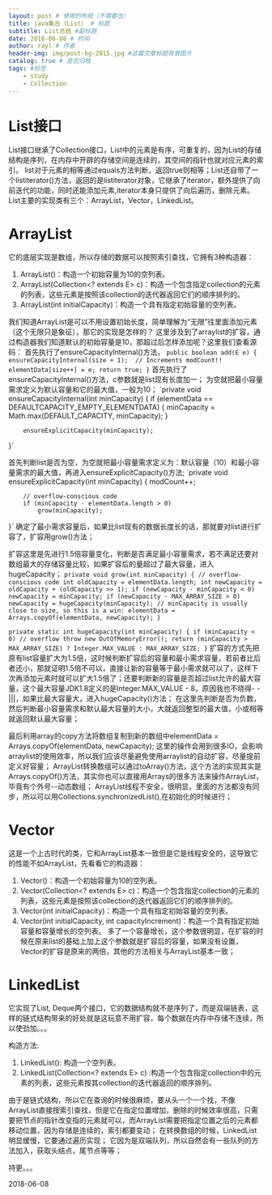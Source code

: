 ```yaml
--- 
layout: post # 使用的布局（不需要改） 
title: java集合（List） # 标题 
subtitle: List总结 #副标题 
date: 2018-06-08 # 时间 
author: rayl # 作者 
header-img: img/post-bg-2015.jpg #这篇文章标题背景图片 
catalog: true # 是否归档 
tags: #标签
    - study
    - Collection
---
```


# List接口
List接口继承了Collection接口，List中的元素是有序，可重复的，因为List的存储结构是序列，在内存中开辟的存储空间是连续的，其空间的指针也就对应元素的索引。
list对于元素的相等通过equals方法判断，返回true则相等；List还自带了一个listiterator()方法，返回的是listiterator对象，它继承了iterator，额外提供了向前迭代的功能，同时还能添加元素,iterator本身只提供了向后遍历，删除元素。
List主要的实现类有三个：ArrayList，Vector，LinkedList。

# ArrayList
它的底层实现是数组，所以存储的数据可以按照索引查找，它拥有3种构造器：
1. ArrayList()：构造一个初始容量为10的空列表。
2. ArrayList(Collection<? extends E> c)：构造一个包含指定collection的元素的列表，这些元素是按照该collection的迭代器返回它们的顺序排列的。
3. ArrayList(int initialCapacity)：构造一个具有指定初始容量的空列表。

我们知道ArrayList是可以不用设置初始长度，简单理解为“无限”往里面添加元素（这个无限只是象征），那它的实现是怎样的？
这里涉及到了arraylist的扩容，通过构造器我们知道默认的初始容量是10，那超过后怎样添加呢？这里我们查看源码：
首先执行了ensureCapacityInternal()方法，
`public boolean add(E e) {
        ensureCapacityInternal(size + 1);  // Increments modCount!!
        elementData[size++] = e;
        return true;
}`
首先执行了ensureCapacityInternal()方法，c参数就是list现有长度加一；
为空就把最小容量需求定义为默认容量和它的最大值，一般为10；
`private void ensureCapacityInternal(int minCapacity) {
        if (elementData == DEFAULTCAPACITY_EMPTY_ELEMENTDATA) {
            minCapacity = Math.max(DEFAULT_CAPACITY, minCapacity);
        }

        ensureExplicitCapacity(minCapacity);
}`

首先判断list是否为空，为空就把最小容量需求定义为：默认容量（10）和最小容量需求的最大值，再进入ensureExplicitCapacity()方法;
`private void ensureExplicitCapacity(int minCapacity) {
        modCount++;

        // overflow-conscious code
        if (minCapacity - elementData.length > 0)
            grow(minCapacity);
}`
确定了最小需求容量后，如果比list现有的数据长度长的话，那就要对list进行扩容了，扩容用grow()方法；

扩容这里是先进行1.5倍容量变化，判断是否满足最小容量需求，若不满足还要对数组最大的存储容量比较，如果扩容后的量超过了最大容量，进入hugeCapacity；
`private void grow(int minCapacity) {
        // overflow-conscious code
        int oldCapacity = elementData.length;
        int newCapacity = oldCapacity + (oldCapacity >> 1);
        if (newCapacity - minCapacity < 0)
            newCapacity = minCapacity;
        if (newCapacity - MAX_ARRAY_SIZE > 0)
            newCapacity = hugeCapacity(minCapacity);
        // minCapacity is usually close to size, so this is a win:
        elementData = Arrays.copyOf(elementData, newCapacity);
}`

`private static int hugeCapacity(int minCapacity) {
        if (minCapacity < 0) // overflow
            throw new OutOfMemoryError();
        return (minCapacity > MAX_ARRAY_SIZE) ?
            Integer.MAX_VALUE :
            MAX_ARRAY_SIZE;
}`
扩容的方式先把原有list容量扩大为1.5倍，这时候判断扩容后的容量和最小需求容量，若前者比后者还小，那就证明1.5倍不可以，直接让新的容量等于最小需求就可以了，这样下次再添加元素时就可以扩大1.5倍了；还要判断新的容量是否超过list允许的最大容量，这个最大容量JDK1.8定义的是Integer.MAX_VALUE - 8，原因我也不晓得- -|||，如果比最大容量大，进入hugeCapacity()方法；
在这里先判断是否为负数，然后判断最小容量需求和默认最大容量的大小，大就返回整型的最大值，小或相等就返回默认最大容量；
    
最后利用array的copy方法将数组复制到新的数组中elementData = Arrays.copyOf(elementData, newCapacity);
这里的操作会用到很多IO，会影响arraylist的使用效率，所以我们应该尽量避免使用arraylist的自动扩容，尽量提前定义好容量；
ArrayList转换数组可以通过toArray()方法，这个方法的实现其实是 Arrays.copyOf()方法，其实你也可以直接用Arrays的很多方法来操作ArrayList，毕竟有个外号--动态数组；
ArrayList线程不安全，很明显，里面的方法都没有同步，所以可以用Collections.synchronizedList(),在初始化的时候进行；


# Vector
这是一个上古时代的类，它和ArrayList基本一致但是它是线程安全的，这导致它的性能不如ArrayList，先看看它的构造器：
1. Vector()：构造一个初始容量为10的空列表。
2. Vector(Collection<? extends E> c)：构造一个包含指定collection的元素的列表，这些元素是按照该collection的迭代器返回它们的顺序排列的。
3. Vector(int initialCapacity)：构造一个具有指定初始容量的空列表。
4. Vector(int initialCapacity, int capacityIncrement)：构造一个具有指定初始容量和容量增长的空列表。
多了一个容量增长，这个参数很明显，在扩容的时候在原来list的基础上加上这个参数就是扩容后的容量，如果没有设置，Vector的扩容是原来的两倍，其他的方法相关与ArrayList基本一致；

# LinkedList
它实现了List<E>, Deque<E>两个接口，它的数据结构就不是序列了，而是双端链表，这样的链式结构带来的好处就是这玩意不用扩容，每个数据在内存中存储不连续，所以使劲加。。。

构造方法:
1. LinkedList(): 构造一个空列表。
2. LinkedList(Collection<? extends E> c) :构造一个包含指定collection中的元素的列表，这些元素按其collection的迭代器返回的顺序排列。

由于是链式结构，所以它在查询的时候很麻烦，要从头一个一个找，不像ArrayList直接按索引查找，但是它在指定位置增加，删除的时候效率很高，只需要把节点的指针改变指的元素就可以，而ArrayList需要把指定位置之后的元素都移动位置，因为存储是连续的，索引都要变动；
在转换数组的时候，LinkedList明显缓慢，它要通过遍历实现；
它因为是双端队列，所以自然会有一些队列的方法加入，获取头结点，尾节点等等；

持更。。。

2018-06-08

